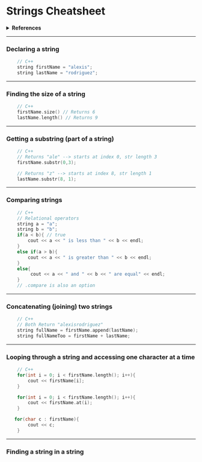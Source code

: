 # Strings Cheatsheet

<details>
    <summary>
      <span>
        <strong>References</strong>
      </span>
    </summary>
    <ul>

- [Jenny Han's "Strings Cheatsheet" Example](https://jennylihan.notion.site/Strings-Cheatsheet-a9550d6ebd2d40fa909c1faa8cc22b1a)
- [cplusplus](https://cplusplus.com/reference/)
- [Finding a string in a string](https://www.delftstack.com/howto/cpp/how-to-find-substring-in-string-cpp/)

    </ul>
</details>


---
### Declaring a string
```c++
    // C++
    string firstName = "alexis";
    string lastName = "rodriguez";
```
<!-- ```python 
    # Python
    firstName = 'alexis'
    lastName = 'rodriguez'
``` 
```java
    // Java
    String firstName = "alexis";
    String lastName = "rodriguez";
``` -->

---

### Finding the size of a string
```c++
    // C++
    firstName.size() // Returns 6
    lastName.length() // Returns 9
```
<!-- ```python
    # Python
    len(firstName) # Returns 6
    len(lastName) # Returns 9
```
```java
    // Java
    firstName.length() // Returns 6
    lastName.length() // Returns 9
``` -->

---
### Getting a substring (part of a string)
```c++
    // C++
    // Returns "ale" --> starts at index 0, str length 3
    firstName.substr(0,3);

    // Returns "z" --> starts at index 8, str length 1
    lastName.substr(8, 1);
```

---
### Comparing strings
```c++
    // C++
    // Relational operators
    string a = "a";
    string b = "b";
    if(a < b){ // true
        cout << a << " is less than " << b << endl;
    }
    else if(a > b){
        cout << a << " is greater than " << b << endl;
    }
    else{
         cout << a << " and " << b << " are equal" << endl;
    }
    // .compare is also an option
```

---
### Concatenating (joining) two strings
```c++
    // C++
    // Both Return "alexisrodriguez"
    string fullName = firstName.append(lastName); 
    string fullNameToo = firstName + lastName;
```

---
### Looping through a string and accessing one character at a time
```c++
    // C++
    for(int i = 0; i < firstName.length(); i++){
        cout << firstName[i];
    }

    for(int i = 0; i < firstName.length(); i++){
        cout << firstName.at(i);
    }

   for(char c : firstName){
        cout << c;
    }
```

---
### Finding a string in a string
```c++

```






